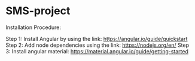 # SMS-project
Installation Procedure:

Step 1: Install Angular by using the link:  https://angular.io/guide/quickstart
Step 2: Add node dependencies using the link: https://nodejs.org/en/
Step 3: Install angular material:  https://material.angular.io/guide/getting-started
